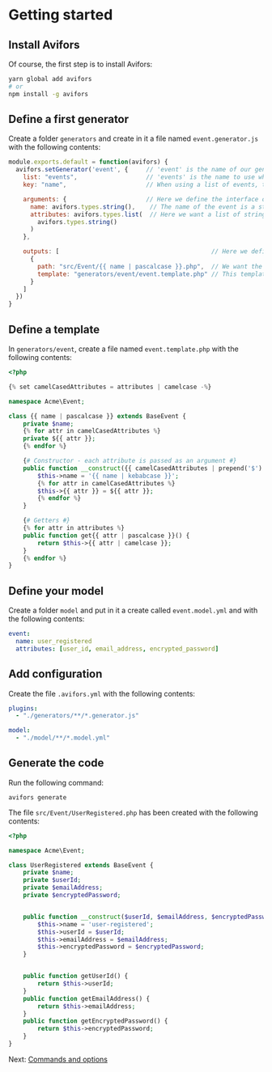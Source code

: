 # Getting started

## Install Avifors

Of course, the first step is to install Avifors:

```bash
yarn global add avifors
# or
npm install -g avifors
```

## Define a first generator

Create a folder `generators` and create in it a file named `event.generator.js` with the following contents:

```javascript
module.exports.default = function(avifors) {
  avifors.setGenerator('event', {     // 'event' is the name of our generator
    list: "events",                   // 'events' is the name to use when listing events in a model file
    key: "name",                      // When using a list of events, the key used to identify an event will then be set as its 'name'

    arguments: {                      // Here we define the interface of the model definition, i.e. how to define an event
      name: avifors.types.string(),    // The name of the event is a string
      attributes: avifors.types.list(  // Here we want a list of strings as attributes
        avifors.types.string()
      )
    },

    outputs: [                                          // Here we define which files will be written for each event
      {
        path: "src/Event/{{ name | pascalcase }}.php",  // We want the file to have the name of the event PascalCased
        template: "generators/event/event.template.php" // This template will be used to generate the code
      }
    ]
  })
}
```

## Define a template

In `generators/event`, create a file named `event.template.php` with the following contents:

```php
<?php

{% set camelCasedAttributes = attributes | camelcase -%}

namespace Acme\Event;

class {{ name | pascalcase }} extends BaseEvent {
    private $name;
    {% for attr in camelCasedAttributes %}
    private ${{ attr }};
    {% endfor %}

    {# Constructor - each attribute is passed as an argument #}
    public function __construct({{ camelCasedAttributes | prepend('$') | join(', ') }}) { {# ['username', 'password'] -> '$username, $password' #}
        $this->name = '{{ name | kebabcase }}';
        {% for attr in camelCasedAttributes %}
        $this->{{ attr }} = ${{ attr }};
        {% endfor %}
    }

    {# Getters #}
    {% for attr in attributes %}
    public function get{{ attr | pascalcase }}() {
        return $this->{{ attr | camelcase }};
    }
    {% endfor %}
}
```

## Define your model

Create a folder `model` and put in it a create called `event.model.yml` and with the following contents:

```yaml
event:
  name: user_registered
  attributes: [user_id, email_address, encrypted_password]
```

## Add configuration

Create the file `.avifors.yml` with the following contents:

```yaml
plugins:
  - "./generators/**/*.generator.js"

model:
  - "./model/**/*.model.yml"
```

## Generate the code

Run the following command:

```
avifors generate
```

The file `src/Event/UserRegistered.php` has been created with the following contents:

```php
<?php

namespace Acme\Event;

class UserRegistered extends BaseEvent {
    private $name;
    private $userId;
    private $emailAddress;
    private $encryptedPassword;


    public function __construct($userId, $emailAddress, $encryptedPassword) {
        $this->name = 'user-registered';
        $this->userId = $userId;
        $this->emailAddress = $emailAddress;
        $this->encryptedPassword = $encryptedPassword;
    }


    public function getUserId() {
        return $this->userId;
    }
    public function getEmailAddress() {
        return $this->emailAddress;
    }
    public function getEncryptedPassword() {
        return $this->encryptedPassword;
    }
}
```

Next: [Commands and options](https://github.com/antarestupin/Avifors/tree/master/doc/commands.md)
